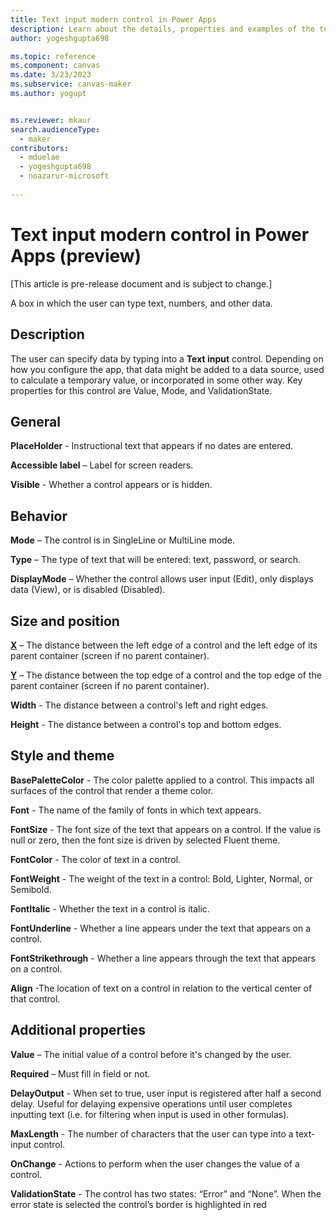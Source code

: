```yaml
---
title: Text input modern control in Power Apps
description: Learn about the details, properties and examples of the text input modern control in Power Apps.
author: yogeshgupta698

ms.topic: reference
ms.component: canvas
ms.date: 3/23/2023
ms.subservice: canvas-maker
ms.author: yogupt


ms.reviewer: mkaur
search.audienceType: 
  - maker
contributors:
  - mduelae
  - yogeshgupta698
  - noazarur-microsoft
  
---
```

# Text input modern control in Power Apps (preview)

[This article is pre-release document and is subject to change.]

A box in which the user can type text, numbers, and other data.

## Description
The user can specify data by typing into a **Text input** control. Depending on how you configure the app, that data might be added to a data source, used to calculate a temporary value, or incorporated in some other way. Key properties for this control are Value, Mode, and ValidationState.

## General

**PlaceHolder** - Instructional text that appears if no dates are entered. 

**Accessible label** – Label for screen readers.

**Visible** - Whether a control appears or is hidden. 

## Behavior

**Mode** – The control is in SingleLine or MultiLine mode.

**Type** – The type of text that will be entered: text, password, or search. 

**DisplayMode** – Whether the control allows user input (Edit), only displays data (View), or is disabled (Disabled).

## Size and position 

**[X](../properties-size-location.md)** – The distance between the left edge of a control and the left edge of its parent container (screen if no parent container).

**[Y](../properties-size-location.md)** – The distance between the top edge of a control and the top edge of the parent container (screen if no parent container).

**Width** - The distance between a control's left and right edges. 

**Height** - The distance between a control's top and bottom edges. 

## Style and theme

**BasePaletteColor** - The color palette applied to a control. This impacts all surfaces of the control that render a theme color.  

**Font** - The name of the family of fonts in which text appears. 

**FontSize** - The font size of the text that appears on a control. If the value is null or zero, then the font size is driven by selected Fluent theme. 

**FontColor** - The color of text in a control. 

**FontWeight** - The weight of the text in a control: Bold, Lighter, Normal, or Semibold. 

**FontItalic** - Whether the text in a control is italic. 

**FontUnderline** - Whether a line appears under the text that appears on a control. 

**FontStrikethrough** - Whether a line appears through the text that appears on a control. 

**Align** -The location of text on a control in relation to the vertical center of that control. 

## Additional properties

**Value** – The initial value of a control before it's changed by the user.

**Required** – Must fill in field or not.

**DelayOutput** - When set to true, user input is registered after half a second delay. Useful for delaying expensive operations until user completes inputting text (i.e. for filtering when input is used in other formulas). 

**MaxLength** - The number of characters that the user can type into a text-input control. 

**OnChange** - Actions to perform when the user changes the value of a control.  

**ValidationState** - The control has two states: “Error” and “None”. When the error state is selected the control’s border is highlighted in red


